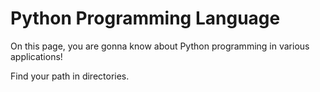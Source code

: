 # Python Programming Language
On this page, you are gonna know about Python programming in various applications!

Find your path in directories.
